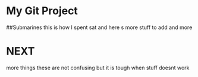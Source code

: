 # My Git Project
##Submarines
this is how I spent sat
and here s more stuff to add
and more

# NEXT 
more things
these are not confusing but it is tough when stuff doesnt work
